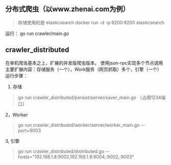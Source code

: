 
## 分布式爬虫（以www.zhenai.com为例）


>存储使用的是 elasticsearch
docker run -d -p 9200:9200 elasticsearch

运行：
go run crawler/main.go

## crawler_distributed
在单机爬虫基本之上，扩展的并发版爬虫版本。
使用json-rpc实现多个节点调用
主要扩展内容：存储服务（一个），Work服务（网页抓取）多个，引擎（一个）
运行步骤：

1. 存储
> go run crawler_distributed/persist/server/saver_main.go （占用1234端口）

2，Worker
> go run crawler_distributed/worker/server/worker_main.go --port=9003

3, 引擎
> go run crawler_distributed/distributed.go --hosts="192.168.1.8:9002,192.168.1.8:9004,:9002,:9003"




